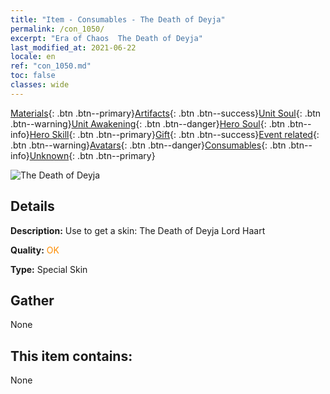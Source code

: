 ```yaml
---
title: "Item - Consumables - The Death of Deyja"
permalink: /con_1050/
excerpt: "Era of Chaos  The Death of Deyja"
last_modified_at: 2021-06-22
locale: en
ref: "con_1050.md"
toc: false
classes: wide
---
```

 [Materials](/Items/){: .btn .btn--primary}[Artifacts](/Items/Artifacts/){: .btn .btn--success}[Unit Soul](/Items/UnitSoul/){: .btn .btn--warning}[Unit Awakening](/Items/UnitAwakening/){: .btn .btn--danger}[Hero Soul](/Items/HeroSoul/){: .btn .btn--info}[Hero Skill](/Items/HeroSkill/){: .btn .btn--primary}[Gift](/Items/Gift/){: .btn .btn--success}[Event related](/Items/Events/){: .btn .btn--warning}[Avatars](/Items/Avatars/){: .btn .btn--danger}[Consumables](/Items/Consumables/){: .btn .btn--info}[Unknown](/Items/Unknown/){: .btn .btn--primary}

 ![The Death of Deyja](/images/h/h_LordHaart4.jpg)

## Details
 **Description:** Use to get a skin: The Death of Deyja Lord Haart

 **Quality:** <span style="color: #FF8C00">OK</span>

 **Type:** Special Skin

## Gather

  None

## This item contains:

  None

